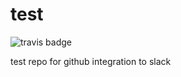 # test
![travis badge](https://travis-ci.com/BrianJKoopman/test.svg?branch=master)

test repo for github integration to slack
